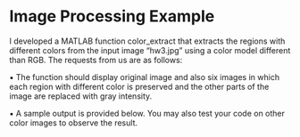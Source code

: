 # Image Processing Example 

I developed a MATLAB function color_extract that extracts the regions with different colors from the input image “hw3.jpg” using a color model different than RGB. The requests from us are as follows:
 
▪ The function should display original image and also six images in which each region with different color is preserved and the other parts of the image are replaced with gray intensity. 
 
▪ A sample output is provided below. You may also test your code on other color images to observe the result. 
